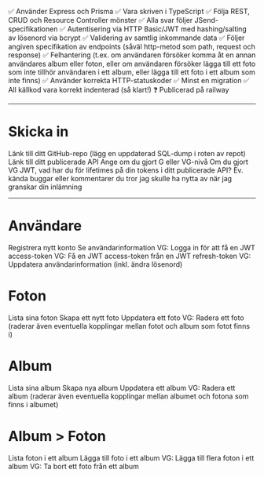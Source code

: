 ✅ Använder Express och Prisma
✅ Vara skriven i TypeScript
✅ Följa REST, CRUD och Resource Controller mönster
✅ Alla svar följer JSend-specifikationen
✅ Autentisering via HTTP Basic/JWT med hashing/salting av lösenord via bcrypt
✅ Validering av samtlig inkommande data
✅ Följer angiven specifikation av endpoints (såväl http-metod som path, request och response)
✅ Felhantering (t.ex. om användaren försöker komma åt en annan användares album eller foton, eller om användaren försöker lägga till ett foto som inte tillhör användaren i ett album, eller lägga till ett foto i ett album som inte finns)
✅ Använder korrekta HTTP-statuskoder
✅ Minst en migration
✅ All källkod vara korrekt indenterad (så klart!)
❓ Publicerad på railway

---

# Skicka in

Länk till ditt GitHub-repo (lägg en uppdaterad SQL-dump i roten av repot)
Länk till ditt publicerade API
Ange om du gjort G eller VG-nivå
Om du gjort VG JWT, vad har du för lifetimes på din tokens i ditt publicerade API?
Ev. kända buggar eller kommentarer du tror jag skulle ha nytta av när jag granskar din inlämning

---

# Användare

Registrera nytt konto
Se användarinformation
VG: Logga in för att få en JWT access-token
VG: Få en JWT access-token från en JWT refresh-token
VG: Uppdatera användarinformation (inkl. ändra lösenord)

# Foton

Lista sina foton
Skapa ett nytt foto
Uppdatera ett foto
VG: Radera ett foto (raderar även eventuella kopplingar mellan fotot och album som fotot finns i)

# Album

Lista sina album
Skapa nya album
Uppdatera ett album
VG: Radera ett album (raderar även eventuella kopplingar mellan albumet och fotona som finns i albumet)

# Album > Foton

Lista foton i ett album
Lägga till foto i ett album
VG: Lägga till flera foton i ett album
VG: Ta bort ett foto från ett album
